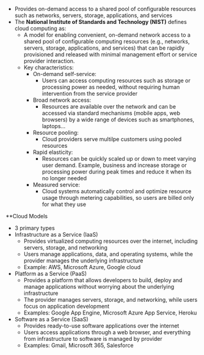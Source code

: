 - Provides on-demand access to a shared pool of configurable resources such as networks, servers, storage, applications, and services
- The **National Institute of Standards and Technology (NIST)** defines cloud computing as:  
	- A model for enabling convenient, on-demand network access to a shared pool of configurable computing resources (e.g., networks, servers, storage, applications, and services) that can be rapidly provisioned and released with minimal management effort or service provider interaction.
	- Key characteristics:
		- On-demand self-service:
			- Users can access computing resources such as storage or processing power as needed, without requiring human intervention from the service provider
		- Broad network access:
			- Resources are available over the network and can be accessed via standard mechanisms (mobile apps, web browsers) by a wide range of devices such as smartphones, laptops...
		- Resource pooling:
			- Cloud providers serve multilpe customers using pooled resources
		- Rapid elasticity:
			- Resources can be quickly scaled up or down to meet varying user demand. Example, business and increase storage or processing power during peak times and reduce it when its no longer needed
		- Measured service:
			- Cloud systems automatically control and optimize resource usage through metering capabilities, so users are billed only for what they use

**Cloud Models
- 3 primary types
- Infrastructure as a Service (IaaS)
	- Provides virtualized computing resources over the internet, including servers, storage, and networking
	- Users manage applications, data, and operating systems, while the provider manages the underlying infrastructure
	- Example: AWS, Microsoft Azure, Google cloud
- Platform as a Service (PaaS)
	- Provides a platform that allows developers to build, deploy and manage applications without worrying about the underlying infrastructure
	- The provider manages servers, storage, and networking, while users focus on application development
	- Examples: Google App Engine, Microsoft Azure App Service, Heroku
- Software as a Service (SaaS)
	- Provides ready-to-use software applications over the internet
	- Users access applications through a web browser, and everything from infrastructure to software is managed by provider
	- Examples: Gmail, Microsoft 365, Salesforce